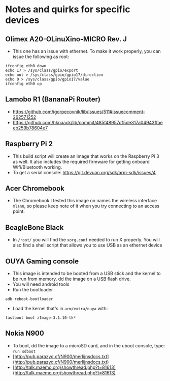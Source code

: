 Notes and quirks for specific devices
=====================================

## Olimex A20-OLinuXino-MICRO Rev. J
* This one has an issue with ethernet. To make it work properly, you can issue
  the following as root:

```
ifconfig eth0 down
echo 17 > /sys/class/gpio/export
echo out > /sys/class/gpio/gpio17/direction
echo 0 > /sys/class/gpio/gpio17/value
ifconfig eth0 up
```

## Lamobo R1 (BananaPi Router)
* https://github.com/igorpecovnik/lib/issues/511#issuecomment-262571252
* https://github.com/hknaack/lib/commit/485f48957df5de317a04943ffaeeb259b78604e7

## Raspberry Pi 2
* This build script will create an image that works on the Raspberry Pi 3 as
  well. It also includes the required firmware for getting onboard Wifi/Bluetooth
  working.
* To get a serial console: https://git.devuan.org/sdk/arm-sdk/issues/4

## Acer Chromebook
* The Chromebook I tested this image on names the wireless interface `mlan0`, so
  please keep note of it when you try connecting to an access point.

## BeagleBone Black
* In `/root/` you will find the `xorg.conf` needed to run X properly. You will
  also find a shell script that allows you to use USB as an ethernet device

## OUYA Gaming console
* This image is intended to be booted from a USB stick and the kernel to be run
  from memory. dd the image on a USB flash drive.
* You will need android tools
* Run the bootloader

```
adb reboot-bootloader
```

* Load the kernel that's in `arm/extra/ouya` with:

```
fastboot boot zImage-3.1.10-tk*
```
## Nokia N900
* To boot, dd the image to a microSD card, and in the uboot console, type: `run sdboot`
* [http://pub.parazyd.cf/N900/merlijnsdocs.txt](http://pub.parazyd.cf/N900/merlijnsdocs.txt)
* [http://talk.maemo.org/showthread.php?t=81613](http://talk.maemo.org/showthread.php?t=81613)
